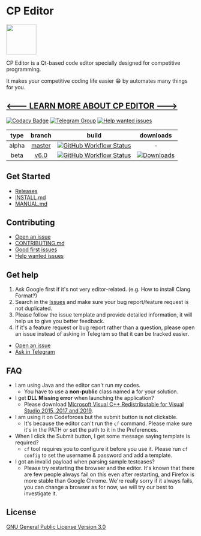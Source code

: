 # CP Editor

<img src=assets/icon.ico height="80" width="80">

CP Editor is a Qt-based code editor specially designed for competitive programming.

It makes your competitive coding life easier :grin: by automates many things for you.

## [<--- LEARN MORE ABOUT CP EDITOR --->](https://cpeditor.github.io/)

[![Codacy Badge](https://api.codacy.com/project/badge/Grade/ce0f297f31f74485b0d340949d08d605)](https://www.codacy.com/gh/cpeditor/cpeditor)
[![Telegram Group](https://img.shields.io/badge/join-telegram%20chat-success)](https://t.me/cpeditor)
[![Help wanted issues](https://img.shields.io/github/issues/cpeditor/cpeditor/help%20wanted)](https://github.com/cpeditor/cpeditor/issues?q=is%3Aissue+is%3Aopen+label%3A%22help+wanted%22)

| type  |                           branch                           |                                                                                           build                                                                                            |                                                                   downloads                                                                    |
| :---: | :--------------------------------------------------------: | :----------------------------------------------------------------------------------------------------------------------------------------------------------------------------------------: | :--------------------------------------------------------------------------------------------------------------------------------------------: |
| alpha | [master](https://github.com/cpeditor/cpeditor/tree/master) | [![GitHub Workflow Status](https://img.shields.io/github/workflow/status/cpeditor/cpeditor/CI:%20Build%20Test/master)](https://github.com/cpeditor/cpeditor/actions?query=branch%3Amaster) |                                                                       -                                                                        |
| beta  |   [v6.0](https://github.com/cpeditor/cpeditor/tree/v6.0)   |   [![GitHub Workflow Status](https://img.shields.io/github/workflow/status/cpeditor/cpeditor/CI:%20Build%20Test/v6.0)](https://github.com/cpeditor/cpeditor/actions?query=branch%3Av6.0)   | [![Downloads](https://img.shields.io/github/downloads/cpeditor/cpeditor/6.0.2/total)](https://github.com/cpeditor/cpeditor/releases/tag/6.0.2) |

## Get Started

- [Releases](https://github.com/cpeditor/cpeditor/releases)
- [INSTALL.md](doc/INSTALL.md)
- [MANUAL.md](doc/MANUAL.md)

## Contributing

- [Open an issue](https://github.com/cpeditor/cpeditor/issues/new/choose)
- [CONTRIBUTING.md](doc/CONTRIBUTING.md)
- [Good first issues](https://github.com/cpeditor/cpeditor/issues?q=is%3Aissue+is%3Aopen+label%3A%22good+first+issue%22)
- [Help wanted issues](https://github.com/cpeditor/cpeditor/issues?q=is%3Aissue+is%3Aopen+label%3A%22help+wanted%22)

## Get help

1. Ask Google first if it's not very editor-related. (e.g. How to install Clang Format?)
2. Search in the [Issues](https://github.com/cpeditor/cpeditor/issues) and make sure your bug report/feature request is not duplicated.
3. Please follow the issue template and provide detailed information, it will help us to give you better feedback.
4. If it's a feature request or bug report rather than a question, please open an issue instead of asking in Telegram so that it can be tracked easier.

- [Open an issue](https://github.com/cpeditor/cpeditor/issues/new/choose)
- [Ask in Telegram](https://t.me/cpeditor)

## FAQ

- I am using Java and the editor can't run my codes.
   - You have to use a **non-public** class named **a** for your solution.
- I get **DLL Missing error** when launching the application?
   - Please download  [Microsoft Visual C++ Redistributable for Visual Studio 2015, 2017 and 2019](https://support.microsoft.com/en-us/help/2977003/the-latest-supported-visual-c-downloads).
- I am using it on Codeforces but the submit button is not clickable.
   - It's because the editor can't run the `cf` command. Please make sure it's in the PATH or set the path to it in the Preferences.
- When I click the Submit button, I get some message saying template is required?
   - `cf` tool requires you to configure it before you use it. Please run `cf config` to set the username & password and add a template.
- I got an invalid payload when parsing sample testcases?
   - Please try restarting the browser and the editor. It's known that there are few people always fail on this even after restarting, and Firefox is more stable than Google Chrome. We're really sorry if it always fails, you can change a browser as for now, we will try our best to investigate it.

License
----

[GNU General Public License Version 3.0](https://github.com/cpeditor/cpeditor/blob/master/LICENSE)
